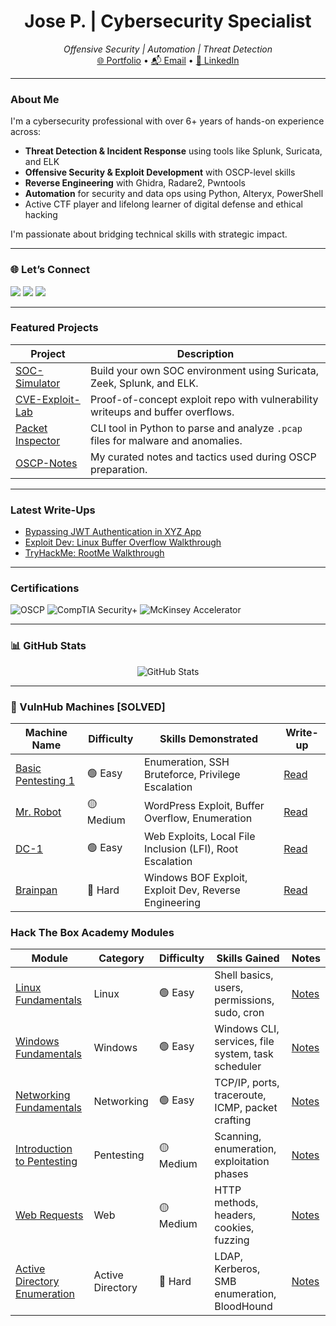 
<h1 align="center">Jose P. | Cybersecurity Specialist</h1>
<p align="center">
  <em>Offensive Security | Automation | Threat Detection</em><br>
  <a href="https://github.com/joseperdom0/">🌐 Portfolio</a> • 
  <a href="mailto:youremail@example.com">📬 Email</a> • 
  <a href="https://www.linkedin.com/in/yourprofile">🔗 LinkedIn</a>
</p>


---

### About Me

I'm a cybersecurity professional with over 6+ years of hands-on experience across:

-  **Threat Detection & Incident Response** using tools like Splunk, Suricata, and ELK
-  **Offensive Security & Exploit Development** with OSCP-level skills
-  **Reverse Engineering** with Ghidra, Radare2, Pwntools
-  **Automation** for security and data ops using Python, Alteryx, PowerShell
-  Active CTF player and lifelong learner of digital defense and ethical hacking

I'm passionate about bridging technical skills with strategic impact.

---

### 🌐 Let’s Connect

<p align="left">
  <a href="https://www.linkedin.com/in/yourprofile"><img src="https://img.shields.io/badge/LinkedIn-blue?style=for-the-badge&logo=linkedin" /></a>
  <a href="mailto:youremail@example.com"><img src="https://img.shields.io/badge/Email-red?style=for-the-badge&logo=gmail" /></a>
  <a href="https://yourblog.com"><img src="https://img.shields.io/badge/Blog-grey?style=for-the-badge&logo=ghost" /></a>
</p>

---

###  Featured Projects

| Project | Description |
|--------|-------------|
| [ SOC-Simulator](https://github.com/yourname/soc-simulator) | Build your own SOC environment using Suricata, Zeek, Splunk, and ELK. |
| [ CVE-Exploit-Lab](https://github.com/yourname/cve-lab) | Proof-of-concept exploit repo with vulnerability writeups and buffer overflows. |
| [ Packet Inspector](https://github.com/yourname/packet-inspector) | CLI tool in Python to parse and analyze `.pcap` files for malware and anomalies. |
| [ OSCP-Notes](https://github.com/yourname/oscp-notes) | My curated notes and tactics used during OSCP preparation. |

---

###  Latest Write-Ups

- [Bypassing JWT Authentication in XYZ App](https://dev.to/yourname/...)
- [Exploit Dev: Linux Buffer Overflow Walkthrough](https://medium.com/...)
- [TryHackMe: RootMe Walkthrough](https://yourblog.com/thm-rootme)

---

###  Certifications

![OSCP](https://img.shields.io/badge/OSCP-Passed-informational?logo=offensive-security)
![CompTIA Security+](https://img.shields.io/badge/CompTIA_Security+-Certified-blue?logo=comptia)
![McKinsey Accelerator](https://img.shields.io/badge/McKinsey_Accelerator-Graduate-success)

---

### 📊 GitHub Stats

<p align="center">
  <img src="https://github-readme-stats.vercel.app/api?username=joseperdom0&show_icons=true&theme=tokyonight" alt="GitHub Stats" />
  <br>
  
</p>

---


### 🧠 VulnHub Machines [SOLVED]

| Machine Name | Difficulty | Skills Demonstrated | Write-up |
|--------------|------------|----------------------|----------|
| [Basic Pentesting 1](https://www.vulnhub.com/entry/basic-pentesting-1,216/) | 🟢 Easy | Enumeration, SSH Bruteforce, Privilege Escalation | [Read](https://yourblog.com/basic-pentesting-1) |
| [Mr. Robot](https://www.vulnhub.com/entry/mr-robot-1,151/) | 🟡 Medium | WordPress Exploit, Buffer Overflow, Enumeration | [Read](https://yourblog.com/mr-robot) |
| [DC-1](https://www.vulnhub.com/entry/dc-1-1,292/) | 🟢 Easy | Web Exploits, Local File Inclusion (LFI), Root Escalation | [Read](https://yourblog.com/dc-1) |
| [Brainpan](https://www.vulnhub.com/entry/brainpan-1,51/) | 🔴 Hard | Windows BOF Exploit, Exploit Dev, Reverse Engineering | [Read](https://yourblog.com/brainpan) |


###  Hack The Box Academy Modules

| Module | Category | Difficulty | Skills Gained | Notes |
|--------|----------|------------|----------------|-------|
| [Linux Fundamentals](https://academy.hackthebox.com/module/1) | Linux | 🟢 Easy | Shell basics, users, permissions, sudo, cron | [Notes](https://yourrepo.com/linux-fundamentals.md) |
| [Windows Fundamentals](https://academy.hackthebox.com/module/7) | Windows | 🟢 Easy | Windows CLI, services, file system, task scheduler | [Notes](https://yourrepo.com/windows-fundamentals.md) |
| [Networking Fundamentals](https://academy.hackthebox.com/module/9) | Networking | 🟢 Easy | TCP/IP, ports, traceroute, ICMP, packet crafting | [Notes](https://yourrepo.com/networking.md) |
| [Introduction to Pentesting](https://academy.hackthebox.com/module/22) | Pentesting | 🟡 Medium | Scanning, enumeration, exploitation phases | [Notes](https://yourrepo.com/intro-to-pentesting.md) |
| [Web Requests](https://academy.hackthebox.com/module/54) | Web | 🟡 Medium | HTTP methods, headers, cookies, fuzzing | [Notes](https://yourrepo.com/web-requests.md) |
| [Active Directory Enumeration](https://academy.hackthebox.com/module/55) | Active Directory | 🔴 Hard | LDAP, Kerberos, SMB enumeration, BloodHound | [Notes](https://yourrepo.com/ad-enum.md) |



<!--
**joseperdom0/joseperdom0** is a ✨ _special_ ✨ repository because its `README.md` (this file) appears on your GitHub profile.

Here are some ideas to get you started:

- 🔭 I’m currently working on ...
- 🌱 I’m currently learning ...
- 👯 I’m looking to collaborate on ...
- 🤔 I’m looking for help with ...
- 💬 Ask me about ...
- 📫 How to reach me: ...
- 😄 Pronouns: ...
- ⚡ Fun fact: ...
-->
